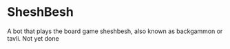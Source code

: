 # SheshBesh
A bot that plays the board game sheshbesh, also known as backgammon or tavli. Not yet done
